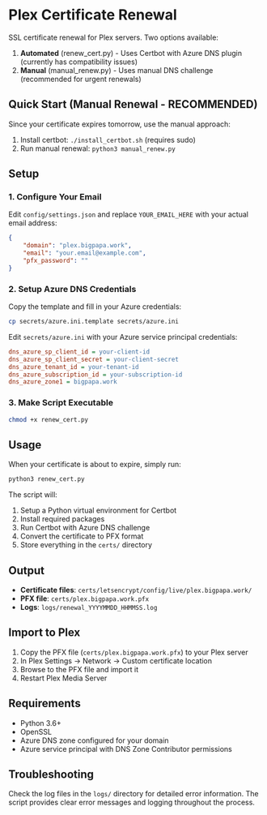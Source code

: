 # Plex Certificate Renewal

SSL certificate renewal for Plex servers. Two options available:

1. **Automated** (renew_cert.py) - Uses Certbot with Azure DNS plugin (currently has compatibility issues)
2. **Manual** (manual_renew.py) - Uses manual DNS challenge (recommended for urgent renewals)

## Quick Start (Manual Renewal - RECOMMENDED)

Since your certificate expires tomorrow, use the manual approach:

1. Install certbot: `./install_certbot.sh` (requires sudo)
2. Run manual renewal: `python3 manual_renew.py`

## Setup

### 1. Configure Your Email
Edit `config/settings.json` and replace `YOUR_EMAIL_HERE` with your actual email address:

```json
{
    "domain": "plex.bigpapa.work",
    "email": "your.email@example.com",
    "pfx_password": ""
}
```

### 2. Setup Azure DNS Credentials
Copy the template and fill in your Azure credentials:

```bash
cp secrets/azure.ini.template secrets/azure.ini
```

Edit `secrets/azure.ini` with your Azure service principal credentials:

```ini
dns_azure_sp_client_id = your-client-id
dns_azure_sp_client_secret = your-client-secret
dns_azure_tenant_id = your-tenant-id
dns_azure_subscription_id = your-subscription-id
dns_azure_zone1 = bigpapa.work
```

### 3. Make Script Executable
```bash
chmod +x renew_cert.py
```

## Usage

When your certificate is about to expire, simply run:

```bash
python3 renew_cert.py
```

The script will:
1. Setup a Python virtual environment for Certbot
2. Install required packages
3. Run Certbot with Azure DNS challenge
4. Convert the certificate to PFX format
5. Store everything in the `certs/` directory

## Output

- **Certificate files**: `certs/letsencrypt/config/live/plex.bigpapa.work/`
- **PFX file**: `certs/plex.bigpapa.work.pfx`
- **Logs**: `logs/renewal_YYYYMMDD_HHMMSS.log`

## Import to Plex

1. Copy the PFX file (`certs/plex.bigpapa.work.pfx`) to your Plex server
2. In Plex Settings → Network → Custom certificate location
3. Browse to the PFX file and import it
4. Restart Plex Media Server

## Requirements

- Python 3.6+
- OpenSSL
- Azure DNS zone configured for your domain
- Azure service principal with DNS Zone Contributor permissions

## Troubleshooting

Check the log files in the `logs/` directory for detailed error information. The script provides clear error messages and logging throughout the process.